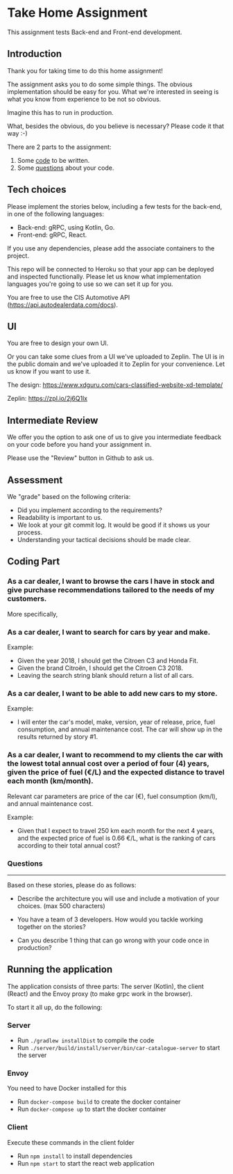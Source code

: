 # Take Home Assignment 

This assignment tests Back-end and Front-end development.

## Introduction

Thank you for taking time to do this home assignment! 

The assignment asks you to do some simple things. The obvious implementation 
should be easy for you. What we're interested in seeing is what you
know from experience to be not so obvious.

Imagine this has to run in production.

What, besides the obvious, do you believe is necessary? Please code it that way :-)

There are 2 parts to the assignment:

1) Some [code](#Coding) to be written.
2) Some [questions](#Questions) about your code.

## Tech choices

Please implement the stories below, including a few tests for the back-end, in one of the following languages: 

- Back-end: gRPC, using Kotlin, Go. 
- Front-end: gRPC, React. 

If you use any dependencies, please add the associate containers to the project.

This repo will be connected to Heroku so that your app can be deployed and inspected functionally. Please let us know what implementation languages you're going to use so we can set it up for you.

You are free to use the CIS Automotive API (https://api.autodealerdata.com/docs).

## UI

You are free to design your own UI. 

Or you can take some clues from a UI we've uploaded to Zeplin. The UI is in the public domain
and we've uploaded it to Zeplin for your convenience. Let us know if you want to use it.

The design: https://www.xdguru.com/cars-classified-website-xd-template/

Zeplin: https://zpl.io/2j6Q1lx



## Intermediate Review

We offer you the option to ask one of us to give you intermediate feedback on your code before you hand your assignment in.

Please use the "Review" button in Github to ask us.


## Assessment

We "grade" based on the following criteria:

* Did you implement according to the requirements?
* Readability is important to us.
* We look at your git commit log. It would be good if it shows us your process.
* Understanding your tactical decisions should be made clear.

## Coding Part

### As a car dealer, I want to browse the cars I have in stock and give purchase recommendations tailored to the needs of my customers.

More specifically,

### As a car dealer, I want to search for cars by year and make.

Example:

- Given the year 2018, I should get the Citroen C3 and Honda Fit.
- Given the brand Citroën, I should get the Citroen C3 2018.
- Leaving the search string blank should return a list of all cars.

### As a car dealer, I want to be able to add new cars to my store.

Example:

* I will enter the car's model, make, version, year of release, price, fuel consumption, and annual maintenance cost. The car will show up in the results returned by story #1.

### As a car dealer, I want to recommend to my clients the car with the lowest total annual cost over a period of four (4) years, given the price of fuel (€/L) and the expected distance to travel each month (km/month).

Relevant car parameters are price of the car (€), fuel consumption (km/l), and annual maintenance cost.

Example:

- Given that I expect to travel 250 km each month for the next 4 years, and the expected
price of fuel is 0.66 €/L, what is the ranking of cars according to their total annual cost?

### Questions
---

Based on these stories, please do as follows:

* Describe the architecture you will use and include a motivation of your choices. (max 500 characters)

* You have a team of 3 developers. How would you tackle working together on the stories?

* Can you describe 1 thing that can go wrong with your code once in production?


## Running the application
The application consists of three parts: The server (Kotlin), the client (React) and the Envoy proxy (to make grpc work in the browser).

To start it all up, do the following:

### Server
 - Run `./gradlew installDist` to compile the code
 - Run `./server/build/install/server/bin/car-catalogue-server` to start the server

### Envoy
You need to have Docker installed for this
 - Run `docker-compose build` to create the docker container
 - Run `docker-compose up` to start the docker container

### Client
Execute these commands in the client folder
 - Run `npm install` to install dependencies
 - Run `npm start` to start the react web application